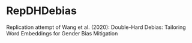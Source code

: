 # RepDHDebias
Replication attempt of Wang et al. (2020): Double-Hard Debias: Tailoring Word Embeddings for Gender Bias Mitigation
